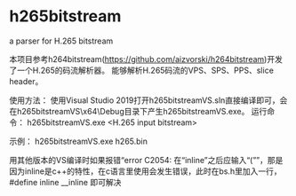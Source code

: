 # h265bitstream
a parser for H.265 bitstream

本项目参考h264bitstream(https://github.com/aizvorski/h264bitstream)开发了一个H.265的码流解析器。
能够解析H.265码流的VPS、SPS、PPS、slice header。

使用方法：
使用Visual Studio 2019打开h265bitstreamVS.sln直接编译即可，会在h265bitstreamVS\x64\Debug目录下产生h265bitstreamVS.exe。
运行命令：
h265bitstreamVS.exe <H.265 input bitstream>

示例：
h265bitstreamVS.exe h265.bin

用其他版本的VS编译时如果报错“error C2054: 在“inline”之后应输入“(””，那是因为inline是c++的特性，在c语言里使用会发生错误，此时在bs.h里加入一行，
#define inline __inline
即可解决
